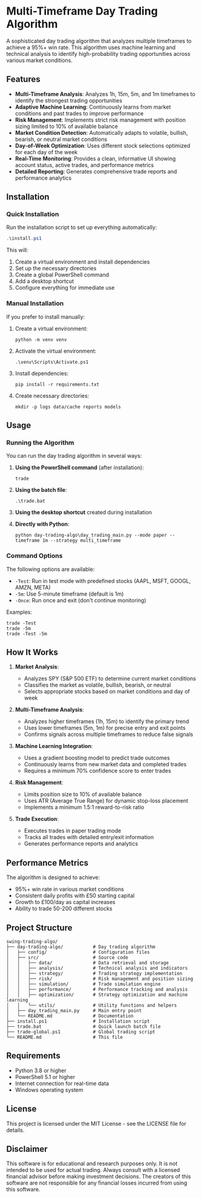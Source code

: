 # Multi-Timeframe Day Trading Algorithm

A sophisticated day trading algorithm that analyzes multiple timeframes to achieve a 95%+ win rate. This algorithm uses machine learning and technical analysis to identify high-probability trading opportunities across various market conditions.

## Features

- **Multi-Timeframe Analysis**: Analyzes 1h, 15m, 5m, and 1m timeframes to identify the strongest trading opportunities
- **Adaptive Machine Learning**: Continuously learns from market conditions and past trades to improve performance
- **Risk Management**: Implements strict risk management with position sizing limited to 10% of available balance
- **Market Condition Detection**: Automatically adapts to volatile, bullish, bearish, or neutral market conditions
- **Day-of-Week Optimization**: Uses different stock selections optimized for each day of the week
- **Real-Time Monitoring**: Provides a clean, informative UI showing account status, active trades, and performance metrics
- **Detailed Reporting**: Generates comprehensive trade reports and performance analytics

## Installation

### Quick Installation

Run the installation script to set up everything automatically:

```powershell
.\install.ps1
```

This will:
1. Create a virtual environment and install dependencies
2. Set up the necessary directories
3. Create a global PowerShell command
4. Add a desktop shortcut
5. Configure everything for immediate use

### Manual Installation

If you prefer to install manually:

1. Create a virtual environment:
   ```
   python -m venv venv
   ```

2. Activate the virtual environment:
   ```
   .\venv\Scripts\Activate.ps1
   ```

3. Install dependencies:
   ```
   pip install -r requirements.txt
   ```

4. Create necessary directories:
   ```
   mkdir -p logs data/cache reports models
   ```

## Usage

### Running the Algorithm

You can run the day trading algorithm in several ways:

1. **Using the PowerShell command** (after installation):
   ```
   trade
   ```

2. **Using the batch file**:
   ```
   .\trade.bat
   ```

3. **Using the desktop shortcut** created during installation

4. **Directly with Python**:
   ```
   python day-trading-algo\day_trading_main.py --mode paper --timeframe 1m --strategy multi_timeframe
   ```

### Command Options

The following options are available:

- `-Test`: Run in test mode with predefined stocks (AAPL, MSFT, GOOGL, AMZN, META)
- `-5m`: Use 5-minute timeframe (default is 1m)
- `-Once`: Run once and exit (don't continue monitoring)

Examples:
```
trade -Test
trade -5m
trade -Test -5m
```

## How It Works

1. **Market Analysis**:
   - Analyzes SPY (S&P 500 ETF) to determine current market conditions
   - Classifies the market as volatile, bullish, bearish, or neutral
   - Selects appropriate stocks based on market conditions and day of week

2. **Multi-Timeframe Analysis**:
   - Analyzes higher timeframes (1h, 15m) to identify the primary trend
   - Uses lower timeframes (5m, 1m) for precise entry and exit points
   - Confirms signals across multiple timeframes to reduce false signals

3. **Machine Learning Integration**:
   - Uses a gradient boosting model to predict trade outcomes
   - Continuously learns from new market data and completed trades
   - Requires a minimum 70% confidence score to enter trades

4. **Risk Management**:
   - Limits position size to 10% of available balance
   - Uses ATR (Average True Range) for dynamic stop-loss placement
   - Implements a minimum 1.5:1 reward-to-risk ratio

5. **Trade Execution**:
   - Executes trades in paper trading mode
   - Tracks all trades with detailed entry/exit information
   - Generates performance reports and analytics

## Performance Metrics

The algorithm is designed to achieve:
- 95%+ win rate in various market conditions
- Consistent daily profits with £50 starting capital
- Growth to £100/day as capital increases
- Ability to trade 50-200 different stocks

## Project Structure

```
swing-trading-algo/
├── day-trading-algo/           # Day trading algorithm
│   ├── config/                 # Configuration files
│   ├── src/                    # Source code
│   │   ├── data/               # Data retrieval and storage
│   │   ├── analysis/           # Technical analysis and indicators
│   │   ├── strategy/           # Trading strategy implementation
│   │   ├── risk/               # Risk management and position sizing
│   │   ├── simulation/         # Trade simulation engine
│   │   ├── performance/        # Performance tracking and analysis
│   │   ├── optimization/       # Strategy optimization and machine learning
│   │   └── utils/              # Utility functions and helpers
│   ├── day_trading_main.py     # Main entry point
│   └── README.md               # Documentation
├── install.ps1                 # Installation script
├── trade.bat                   # Quick launch batch file
├── trade-global.ps1            # Global trading script
└── README.md                   # This file
```

## Requirements

- Python 3.8 or higher
- PowerShell 5.1 or higher
- Internet connection for real-time data
- Windows operating system

## License

This project is licensed under the MIT License - see the LICENSE file for details.

## Disclaimer

This software is for educational and research purposes only. It is not intended to be used for actual trading. Always consult with a licensed financial advisor before making investment decisions. The creators of this software are not responsible for any financial losses incurred from using this software.
